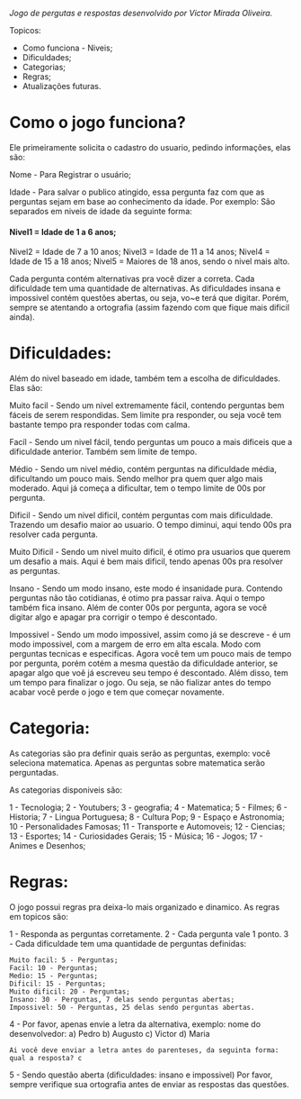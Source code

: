 *Jogo de pergutas e respostas desenvolvido por Victor Mirada Oliveira.*

Topicos:
- Como funciona - Niveis;
- Dificuldades;
- Categorias;
- Regras;
- Atualizações futuras.

# Como o jogo funciona?
Ele primeiramente solicita o cadastro do usuario, pedindo informações, elas são:

Nome - Para Registrar o usuário;

Idade - Para salvar o publico atingido, essa pergunta faz com que as perguntas sejam em base ao conhecimento da idade. Por exemplo:
São separados em niveis de idade da seguinte forma:

#### Nivel1 = Idade de 1 a 6 anos;
Nivel2 = Idade de 7 a 10 anos;
Nivel3 = Idade de 11 a 14 anos;
Nivel4 = Idade de 15 a 18 anos;
Nivel5 = Maiores de 18 anos, sendo o nivel mais alto.

Cada pergunta contém alternativas pra você dizer a correta.
Cada dificuldade tem uma quantidade de alternativas.
As dificuldades insana e impossivel contém questões abertas, ou seja, vo~e terá que digitar. Porém, sempre se atentando a ortografia (assim fazendo com que fique mais dificil ainda).

# Dificuldades:
Além do nivel baseado em idade, também tem a escolha de dificuldades. Elas são:

Muito facil - Sendo um nivel extremamente fácil, contendo perguntas bem fáceis de serem respondidas. Sem limite pra responder, ou seja você tem bastante tempo pra responder todas com calma.

Facíl - Sendo um nivel fácil, tendo perguntas um pouco a mais dificeis que a dificuldade anterior. Também sem limite de tempo.

Médio - Sendo um nivel médio, contém perguntas na dificuldade média, dificultando um pouco mais. Sendo melhor pra quem quer algo mais moderado. Aqui já começa a dificultar, tem o tempo limite de 00s por pergunta.

Dificil - Sendo um nivel dificil, contém perguntas com mais dificuldade. Trazendo um desafio maior ao usuario. O tempo diminui, aqui tendo 00s pra resolver cada pergunta.

Muito Dificil - Sendo um nivel muito dificil, é otimo pra usuarios que querem um desafio a mais. Aqui é bem mais dificil, tendo apenas 00s pra resolver as perguntas.

Insano - Sendo um modo insano, este modo é insanidade pura. Contendo perguntas não tão cotidianas, é otimo pra passar raiva. Aqui o tempo também fica insano. Além de conter 00s por pergunta, agora se você digitar algo e apagar pra corrigir o tempo é descontado.

Impossivel - Sendo um modo impossivel, assim como já se descreve - é um modo impossivel, com a margem de erro em alta escala. Modo com perguntas tecnicas e especificas. Agora você tem um pouco mais de tempo por pergunta, porém cotém a mesma questão da dificuldade anterior, se apagar algo que voê já escreveu seu tempo é descontado. Além disso, tem um tempo para finalizar o jogo. Ou seja, se não fializar antes do tempo acabar você perde o jogo e tem que começar novamente.

# Categoria:
As categorias são pra definir quais serão as perguntas, exemplo: você seleciona matematica. Apenas as perguntas sobre matematica serão perguntadas.

As categorias disponiveis são:

1 - Tecnologia;
2 - Youtubers;
3 - geografia;
4 - Matematica;
5 - Filmes;
6 - Historia;
7 - Lingua Portuguesa;
8 - Cultura Pop;
9 - Espaço e Astronomia;
10 - Personalidades Famosas;
11 - Transporte e Automoveis;
12 - Ciencias;
13 - Esportes;
14 - Curiosidades Gerais;
15 - Música;
16 - Jogos;
17 - Animes e Desenhos;


# Regras:

O jogo possui regras pra deixa-lo mais organizado e dinamico. As regras em topicos são:

1 - Responda as perguntas corretamente.
2 - Cada pergunta vale 1 ponto.
3 - Cada dificuldade tem uma quantidade de perguntas definidas:

    Muito facil: 5 - Perguntas;
    Facil: 10 - Perguntas;
    Medio: 15 - Perguntas;
    Dificil: 15 - Perguntas;
    Muito dificil: 20 - Perguntas;
    Insano: 30 - Perguntas, 7 delas sendo perguntas abertas;
    Impossivel: 50 - Perguntas, 25 delas sendo perguntas abertas.

4 - Por favor, apenas envie a letra da alternativa, exemplo:
    nome do desenvolvedor:
    a) Pedro
    b) Augusto
    c) Victor
    d) Maria

    Ai você deve enviar a letra antes do parenteses, da seguinta forma:
    qual a resposta? c

5 - Sendo questão aberta (dificuldades: insano e impossivel) Por favor, sempre verifique sua ortografia antes de enviar as respostas das questões.
